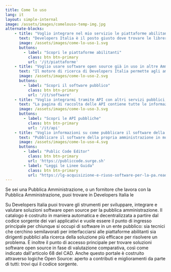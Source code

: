 ```yaml
---
title: Come lo uso
lang: it
layout: simple-internal
image: /assets/images/comelouso-temp-img.jpg
alternate-blocks:
    - title: "Voglio integrare nel mio servizio le piattaforme abilitanti"
      text: "Developers Italia è il posto giusto dove trovare le librerie e gli SDK di cui hai bisogno per integrare le piattaforme abilitanti del Piano Triennale all'interno del tuo servizio. Naviga sulla pagina della piattaforma di tuo interesse e troverai un collegamento ai diversi repository: a seconda del progetto troverai API key, esempi di codice, plugin, librerie e semilavorati: tutto ciò di cui hai bisogno per essere pronto all’integrazione."
      image: /assets/images/come-lo-uso-1.svg
      buttons:
        - label: "Scopri le piattaforme abilitanti"
          class: btn btn-primary
          url: '/it/piattaforme'
    - title: "Voglio usare software open source già in uso in altre Amministrazioni"
      text: "Il motore di ricerca di Developers Italia permette agli amministratori pubblici di trovare tutto il software messo a riuso dalle altre pubbliche amministrazioni e il software open source creato da terze parti specificatamente per una pubblica amministrazione. Per trovare il software di proprio interesse è possibile effettuare una ricerca utilizzando il nome dell'applicativo, cercandolo per funzionalità o semplicemente navigando attraverso le parole chiave. È inoltre possibile trovare tutto il software messo a riuso da una particolare pubblica amministrazione visitando il suo portale. Per maggiori informazioni visita la sezione dedicata al Software."
      image: /assets/images/come-lo-uso-2.svg
      buttons:
        - label: "Scopri il software pubblico"
          class: btn btn-primary
          url: '/it/software'
    - title: "Voglio integrarmi tramite API con altri servizi pubblici, così da arricchire il mio servizio o crearne uno nuovo"
      text: "La pagina di raccolta delle API contiene tutte le informazioni necessarie ad integrare un servizio pubblico all'interno del proprio applicativo sia Esso ad uso privato o per un'altra amministrazione pubblica. È possibile scaricare descrizioni OpenAPI via Swagger,  oltre che provare il servizio direttamente via browser."
      image: /assets/images/come-lo-uso-3.svg
      buttons:
        - label: "Scopri le API pubbliche"
          class: btn btn-primary
          url: '/it/api'
    - title: "Voglio informazioni su come pubblicare il software della mia Amministrazione in modalità open source"
      text: "Pubblicare il software della propria amministrazione in modalità Open Source consente di adempiere all'articolo 69 del codice dell'amministrazione digitale. Le linee guida ufficiali includono degli allegati che dettagliano tecnicamente come effettuare il rilascio nel modo corretto. È necessario scegliere una licenza per il software, pubblicarlo su una piattaforma di code hosting collaborativa e metadatarlo secondo lo standard PublicCode.yml. Per semplificare la lettura abbiamo preparato un riassunto delle linee guida contenente gli adempimenti tecnici e un riassunto contenente gli adempimenti a carico delle amministrazioni."
      image: /assets/images/come-lo-uso-4.svg
      buttons:
        - label: "Public Code Editor"
          class: btn btn-primary
          url: 'https://publiccode.surge.sh'
        - label: "Leggi le Linee Guida"
          class: btn btn-primary
          url: "https://lg-acquisizione-e-riuso-software-per-la-pa.readthedocs.io/it/latest/"
---
```


Se sei una Pubblica Amministrazione, o un fornitore che lavora con la Pubblica Amministrazione, puoi trovare in Developers Italia le

Su Developers Italia puoi trovare gli strumenti per sviluppare, integrare e valutare soluzioni software open source per la pubblica amministrazione. Il catalogo è costruito in maniera automatica e decentralizzata a partire dal codice sorgente dei vari applicativi e vuole essere il punto di ingresso principale per chiunque si occupi di software in un ente pubblico: sia tecnici che cerchino semilavorati per interfacciarsi alle piattaforme abilitanti sia dirigenti pubblici alla ricerca della soluzione più efficace per risolvere un problema. È inoltre il punto di accesso principale per trovare soluzioni software open source in fase di valutazione comparativa, così come indicato dall'articolo 68 del CAD. Anche questo portale è costruito attraverso logiche Open Source: aperto a contributi e miglioramenti da parte di tutti: trovi qui il codice sorgente.

